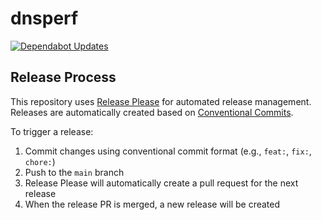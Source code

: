 # dnsperf
[![Dependabot Updates](https://github.com/azman0101/images_tools/actions/workflows/dependabot/dependabot-updates/badge.svg)](https://github.com/azman0101/images_tools/actions/workflows/dependabot/dependabot-updates)

## Release Process

This repository uses [Release Please](https://github.com/googleapis/release-please) for automated release management. Releases are automatically created based on [Conventional Commits](https://www.conventionalcommits.org/).

To trigger a release:
1. Commit changes using conventional commit format (e.g., `feat:`, `fix:`, `chore:`)
2. Push to the `main` branch
3. Release Please will automatically create a pull request for the next release
4. When the release PR is merged, a new release will be created

